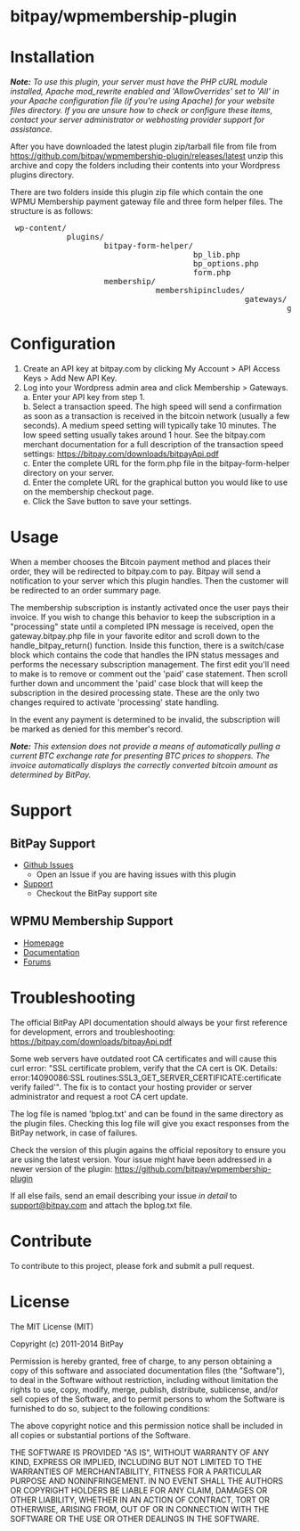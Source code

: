 bitpay/wpmembership-plugin
==========================

# Installation

<em><strong>Note:</strong> To use this plugin, your server must have the PHP cURL module installed, Apache mod_rewrite enabled and 'AllowOverrides' set to 'All' in your Apache configuration file (if you're using Apache) for your website files directory.  If you are unsure how to check or configure these items, contact your server administrator or webhosting provider support for assistance.</em>

After you have downloaded the latest plugin zip/tarball file from file from https://github.com/bitpay/wpmembership-plugin/releases/latest unzip this archive and copy the folders including their contents into your Wordpress plugins directory.

There are two folders inside this plugin zip file which contain the one WPMU Membership payment gateway file and three form helper files.  The structure is as follows:
<pre>
 wp-content/
            plugins/
                    bitpay-form-helper/
                                       bp_lib.php
                                       bp_options.php
                                       form.php
                    membership/
                               membershipincludes/
                                                  gateways/
                                                           gateway.bitpay.php
</pre>


# Configuration

1. Create an API key at bitpay.com by clicking My Account > API Access Keys > Add New API Key.<br />
2. Log into your Wordpress admin area and click Membership > Gateways.<br />
a. Enter your API key from step 1.<br />
b. Select a transaction speed.  The high speed will send a confirmation as soon as a transaction is received in the bitcoin network (usually a few seconds).  A medium speed setting will typically take 10 minutes.  The low speed setting usually takes around 1 hour.  See the bitpay.com merchant documentation for a full description of the transaction speed settings: https://bitpay.com/downloads/bitpayApi.pdf<br />
c. Enter the complete URL for the form.php file in the bitpay-form-helper directory on your server.<br />
d. Enter the complete URL for the graphical button you would like to use on the membership checkout page.<br />
e. Click the Save button to save your settings.


# Usage

When a member chooses the Bitcoin payment method and places their order, they will be redirected to bitpay.com to pay.  Bitpay will send a notification to your server which this plugin handles.  Then the customer will be redirected to an order summary page.

The membership subscription is instantly activated once the user pays their invoice. If you wish to change this behavior to keep the subscription in a "processing" state until a completed IPN message is received, open the gateway.bitpay.php file in your favorite editor and scroll down to the handle_bitpay_return() function.  Inside this function, there is a switch/case block which contains the code that handles the IPN status messages and performs the necessary subscription management.  The first edit you'll need to make is to remove or comment out the 'paid' case statement.  Then scroll further down and uncomment the 'paid' case block that will keep the subscription in the desired processing state.  These are the only two changes required to activate 'processing' state handling.

In the event any payment is determined to be invalid, the subscription will be marked as denied for this member's record.

<em><strong>Note:</strong> This extension does not provide a means of automatically pulling a current BTC exchange rate for presenting BTC prices to shoppers. The invoice automatically displays the correctly converted bitcoin amount as determined by BitPay.</em>

# Support

## BitPay Support
* [Github Issues](https://github.com/bitpay/wpmembership-plugin/issues)
  * Open an Issue if you are having issues with this plugin
* [Support](https://support.bitpay.com/)
  * Checkout the BitPay support site

## WPMU Membership Support
* [Homepage](https://premium.wpmudev.org/project/membership/)
* [Documentation](https://premium.wpmudev.org/project/membership/)
* [Forums](http://premium.wpmudev.org/forums/)


# Troubleshooting

The official BitPay API documentation should always be your first reference for development, errors and troubleshooting:
https://bitpay.com/downloads/bitpayApi.pdf

Some web servers have outdated root CA certificates and will cause this curl error: "SSL certificate problem, verify that the CA cert is OK. Details: error:14090086:SSL routines:SSL3_GET_SERVER_CERTIFICATE:certificate verify failed'".  The fix is to contact your hosting provider or server administrator and request a root CA cert update.

The log file is named 'bplog.txt' and can be found in the same directory as the plugin files. Checking this log file will give you exact responses from the BitPay network, in case of failures.

Check the version of this plugin agains the official repository to ensure you are using the latest version. Your issue might have been addressed in a newer version of the plugin: https://github.com/bitpay/wpmembership-plugin

If all else fails, send an email describing your issue *in detail* to support@bitpay.com and attach the bplog.txt file.

# Contribute

To contribute to this project, please fork and submit a pull request.

# License

The MIT License (MIT)

Copyright (c) 2011-2014 BitPay

Permission is hereby granted, free of charge, to any person obtaining a copy of this software and associated documentation files (the "Software"), to deal in the Software without restriction, including without limitation the rights to use, copy, modify, merge, publish, distribute, sublicense, and/or sell copies of the Software, and to permit persons to whom the Software is furnished to do so, subject to the following conditions:

The above copyright notice and this permission notice shall be included in all copies or substantial portions of the Software.

THE SOFTWARE IS PROVIDED "AS IS", WITHOUT WARRANTY OF ANY KIND, EXPRESS OR IMPLIED, INCLUDING BUT NOT LIMITED TO THE WARRANTIES OF MERCHANTABILITY, FITNESS FOR A PARTICULAR PURPOSE AND NONINFRINGEMENT. IN NO EVENT SHALL THE AUTHORS OR COPYRIGHT HOLDERS BE LIABLE FOR ANY CLAIM, DAMAGES OR OTHER LIABILITY, WHETHER IN AN ACTION OF CONTRACT, TORT OR OTHERWISE, ARISING FROM, OUT OF OR IN CONNECTION WITH THE SOFTWARE OR THE USE OR OTHER DEALINGS IN THE SOFTWARE.
